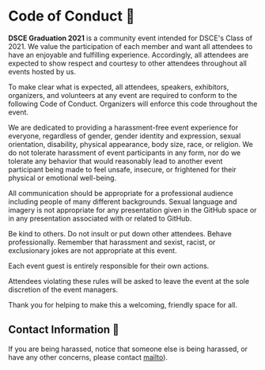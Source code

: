 # Code of Conduct 📔
**DSCE Graduation 2021** is a community event intended for DSCE's Class of 2021. We value the participation of each member and want all attendees to have an enjoyable and fulfilling experience. Accordingly, all attendees are expected to show respect and courtesy to other attendees throughout all events hosted by us.

To make clear what is expected, all attendees, speakers, exhibitors, organizers, and volunteers at any event are required to conform to the following Code of Conduct. Organizers will enforce this code throughout the event.

We are dedicated to providing a harassment-free event experience for everyone, regardless of gender, gender identity and expression, sexual orientation, disability, physical appearance, body size, race, or religion. We do not tolerate harassment of event participants in any form, nor do we tolerate any behavior that would reasonably lead to another event participant being made to feel unsafe, insecure, or frightened for their physical or emotional well-being.

All communication should be appropriate for a professional audience including people of many different backgrounds. Sexual language and imagery is not appropriate for any presentation given in the GitHub space or in any presentation associated with or related to GitHub.

Be kind to others. Do not insult or put down other attendees. Behave professionally. Remember that harassment and sexist, racist, or exclusionary jokes are not appropriate at this event.

Each event guest is entirely responsible for their own actions.

Attendees violating these rules will be asked to leave the event at the sole discretion of the event managers.

Thank you for helping to make this a welcoming, friendly space for all.

## Contact Information 📧
If you are being harassed, notice that someone else is being harassed, or have any other concerns, please contact [mailto](mailto:vishakha.agrawal09@gmail.com)).

